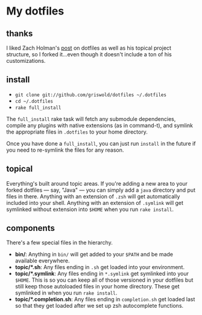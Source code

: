 # My dotfiles

## thanks

I liked Zach Holman's [post](http://zachholman.com/2010/08/dotfiles-are-meant-to-be-forked/)
on dotfiles as well as his topical project structure, so I forked it...even though
it doesn't include a ton of his customizations.

## install

- `git clone git://github.com/griswold/dotfiles ~/.dotfiles`
- `cd ~/.dotfiles`
- `rake full_install`

The `full_install` rake task will fetch any submodule dependencies,
compile any plugins with native extensions (as in command-t), and
symlink the appropriate files in `.dotfiles` to your home directory.

Once you have done a `full_install`, you can just run `install` in the future
if you need to re-symlink the files for any reason.

## topical

Everything's built around topic areas. If you're adding a new area to your
forked dotfiles — say, "Java" — you can simply add a `java` directory and put
files in there. Anything with an extension of `.zsh` will get automatically
included into your shell. Anything with an extension of `.symlink` will get
symlinked without extension into `$HOME` when you run `rake install`.

## components

There's a few special files in the hierarchy.

- **bin/**: Anything in `bin/` will get added to your `$PATH` and be made
  available everywhere.
- **topic/\*.sh**: Any files ending in `.sh` get loaded into your
  environment.
- **topic/\*.symlink**: Any files ending in `*.symlink` get symlinked into
  your `$HOME`. This is so you can keep all of those versioned in your dotfiles
  but still keep those autoloaded files in your home directory. These get
  symlinked in when you run `rake install`.
- **topic/\*.completion.sh**: Any files ending in `completion.sh` get loaded
  last so that they get loaded after we set up zsh autocomplete functions.

